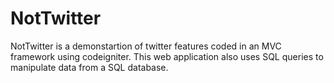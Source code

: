 # NotTwitter
NotTwitter is a demonstartion of twitter features coded in an MVC framework using codeigniter. This web application also uses SQL queries to manipulate data from a SQL database.
